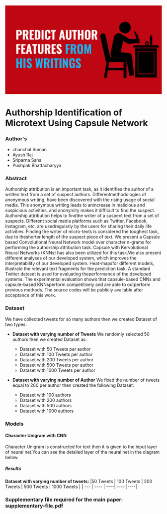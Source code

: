 ![alt text][logo]

[logo]: https://github.com/satushsinha/Authorship-Identification/blob/main/images/Author.png "Authorship Identification of Micro-text using Capsule Network"
# Authorship Identification of Microtext Using Capsule Network 
### Author's
+ chanchal Suman
+ Ayush Raj
+ Sriparna Saha
+ Pushpak Bhattacharyya

### Abstract

Authorship attribution is an important task, as it identifies the author of a written text from a set of suspect authors. Differentmethodologies of anonymous writing, have been discovered with the rising usage of social media. This anonymous writing leads to anincrease in malicious and suspicious activities, and anonymity makes it difficult to find the suspect. Authorship attribution helps to findthe writer of a suspect text from a set of suspects. Different social media platforms such as Twitter, Facebook, Instagram, etc. are usedregularly by the users for sharing their daily life activities. Finding the writer of micro-texts is considered the toughest task, due to theshorter length of the suspect piece of text. We present a Capsule based Convolutional Neural Network model over character n-grams for performing the authorship attribution task. Capsule with Kervolutional Neural Networks (KNNs) has also been utilized for this task.We also present different analyses of our developed system, which improves the interpretability of our developed system. Heat-mapsfor different models, illustrate the relevant text fragments for the prediction task. A standard Twitter dataset is used for evaluating theperformance of the developed systems. The experimental evaluation shows that capsule-based CNNs and capsule-based KNNsperform competitively and are able to outperform previous methods. The source codes will be publicly available after acceptance of this work.

### Dataset
We have collected tweets for so many authors then we created Dataset of two types:
+ **Dataset with varying number of Tweets**
We randomly selected 50 authors then we created Dataset as:
  + Dataset with 50 Tweets per author
  + Dataset with 100 Tweets per author
  + Dataset with 200 Tweets per author
  + Dataset with 500 Tweets per author
  + Dataset with 1000 Tweets per author

+ **Dataset with varying number of Author**
We fixed the number of tweets equal to 200 per author then created the following Dataset:
  + Dataset with 100 authors
  + Dataset with 200 authors
  + Dataset with 500 authors
  + Dataset with 1000 authors

### Models

#### Character Unigram with CNN

Character Unigram is constructed for text then it is given to the input layer of neural net.You can see the detailed layer of the neural net in the diagram below.

##### Results
**Dataset with varying number of tweets:**
|50 Tweets | 100 Tweets | 200 Tweets | 500 Tweets | 1000 Tweets |
| --- | ---- | ----| ---- |----|


### Supplementary file required for the main paper: supplementary-file.pdf
